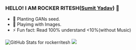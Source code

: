 ### HELLO! I AM ROCKER RITESH([Sumit Yadav](https://sumityadav.com.np)) 👋



- 🌱 Planting GANs seed.
- 👋 Playimg with Images.
- ⚡ Fun fact: Read 100% understand <10%(without Music)


<img src="https://github-readme-stats.vercel.app/api?username=rockerritesh&show_icons=true&include_all_commits=true&count_private=true&theme=jolly&layout=compact" alt="GitHub Stats for rockerritesh">

<img src="https://github-readme-streak-stats.herokuapp.com/?user=rockerritesh&theme=jolly">
 
<!-- [![trophy](https://github-profile-trophy.vercel.app/?username=rockerritesh&theme=radical)](https://github.com/ryo-ma/github-profile-trophy) ONLY if I want to show the trophy things here -->
 
